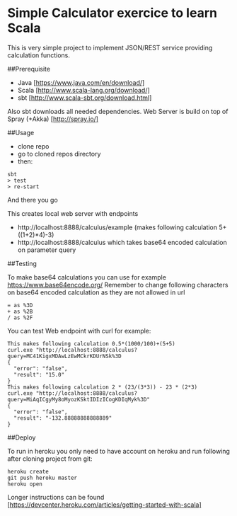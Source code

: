 # Simple Calculator exercice to learn Scala

This is very simple project to implement JSON/REST service providing calculation functions.

##Prerequisite
- Java [https://www.java.com/en/download/]
- Scala [http://www.scala-lang.org/download/]
- sbt [http://www.scala-sbt.org/download.html]

Also sbt downloads all needed dependencies. Web Server is build on top of Spray (+Akka) [http://spray.io/]

##Usage

- clone repo
- go to cloned repos directory
- then:
```
sbt
> test
> re-start
```

And there you go

This creates local web server with endpoints 
- http://localhost:8888/calculus/example (makes following calculation 5+((1+2)*4)-3)
- http://localhost:8888/calculus which takes base64 encoded calculation on parameter query

##Testing

To make base64 calculations you can use for example https://www.base64encode.org/ 
Remember to change following characters on base64 encoded calculation as they are not allowed in url
```
= as %3D
+ as %2B
/ as %2F
```

You can test Web endpoint with curl for example:

```
This makes following calculation 0.5*(1000/100)+(5+5)
curl.exe "http://localhost:8888/calculus?query=MC41KigxMDAwLzEwMCkrKDUrNSk%3D
{
  "error": "false",
  "result": "15.0"
}
This makes following calculation 2 * (23/(3*3)) - 23 * (2*3)
curl.exe "http://localhost:8888/calculus?query=MiAqICgyMy8oMyozKSktIDIzICogKDIqMyk%3D"
{
  "error": "false",
  "result": "-132.88888888888889"
}
```

##Deploy

To run in heroku you only need to have account on heroku and run following after cloning project from git:

```
heroku create
git push heroku master
heroku open
```

Longer instructions can be found [https://devcenter.heroku.com/articles/getting-started-with-scala]
